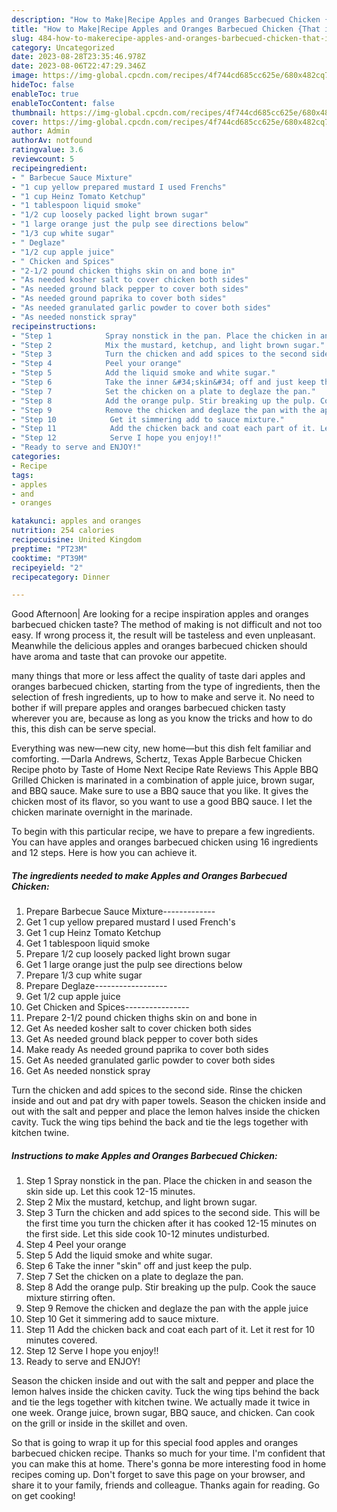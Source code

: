 ```yaml
---
description: "How to Make|Recipe Apples and Oranges Barbecued Chicken {That is Delicious"
title: "How to Make|Recipe Apples and Oranges Barbecued Chicken {That is Delicious"
slug: 484-how-to-makerecipe-apples-and-oranges-barbecued-chicken-that-is-delicious
category: Uncategorized
date: 2023-08-28T23:35:46.978Z
date: 2023-08-06T22:47:29.346Z
image: https://img-global.cpcdn.com/recipes/4f744cd685cc625e/680x482cq70/apples-and-oranges-barbecued-chicken-recipe-main-photo.jpg
hideToc: false
enableToc: true
enableTocContent: false
thumbnail: https://img-global.cpcdn.com/recipes/4f744cd685cc625e/680x482cq70/apples-and-oranges-barbecued-chicken-recipe-main-photo.jpg
cover: https://img-global.cpcdn.com/recipes/4f744cd685cc625e/680x482cq70/apples-and-oranges-barbecued-chicken-recipe-main-photo.jpg
author: Admin
authorAv: notfound
ratingvalue: 3.6
reviewcount: 5
recipeingredient:
- " Barbecue Sauce Mixture"
- "1 cup yellow prepared mustard I used Frenchs"
- "1 cup Heinz Tomato Ketchup"
- "1 tablespoon liquid smoke"
- "1/2 cup loosely packed light brown sugar"
- "1 large orange just the pulp see directions below"
- "1/3 cup white sugar"
- " Deglaze"
- "1/2 cup apple juice"
- " Chicken and Spices"
- "2-1/2 pound chicken thighs skin on and bone in"
- "As needed kosher salt to cover chicken both sides"
- "As needed ground black pepper to cover both sides"
- "As needed ground paprika to cover both sides"
- "As needed granulated garlic powder to cover both sides"
- "As needed nonstick spray"
recipeinstructions:
- "Step 1            Spray nonstick in the pan. Place the chicken in and season the skin side up. Let this cook 12-15 minutes."
- "Step 2            Mix the mustard, ketchup, and light brown sugar."
- "Step 3            Turn the chicken and add spices to the second side. This will be the first time you turn the chicken after it has cooked 12-15 minutes on the first side. Let this side cook 10-12 minutes undisturbed."
- "Step 4            Peel your orange"
- "Step 5            Add the liquid smoke and white sugar."
- "Step 6            Take the inner &#34;skin&#34; off and just keep the pulp."
- "Step 7            Set the chicken on a plate to deglaze the pan."
- "Step 8            Add the orange pulp. Stir breaking up the pulp. Cook the sauce mixture stirring often."
- "Step 9            Remove the chicken and deglaze the pan with the apple juice"
- "Step 10            Get it simmering add to sauce mixture."
- "Step 11            Add the chicken back and coat each part of it. Let it rest for 10 minutes covered."
- "Step 12            Serve I hope you enjoy!!"
- "Ready to serve and ENJOY!"
categories:
- Recipe
tags:
- apples
- and
- oranges

katakunci: apples and oranges 
nutrition: 254 calories
recipecuisine: United Kingdom
preptime: "PT23M"
cooktime: "PT39M"
recipeyield: "2"
recipecategory: Dinner

---
```



Good Afternoon| Are looking for a recipe inspiration apples and oranges barbecued chicken taste? The method of making is not difficult and not too easy. If wrong process it, the result will be tasteless and even unpleasant. Meanwhile the delicious apples and oranges barbecued chicken should have aroma and taste that can provoke our appetite.






many things that more or less affect the quality of taste dari apples and oranges barbecued chicken, starting from the type of ingredients, then the selection of fresh ingredients, up to how to make and serve it. No need to bother if will prepare apples and oranges barbecued chicken tasty wherever you are, because as long as you know the tricks and how to do this, this dish can be serve  special.


Everything was new—new city, new home—but this dish felt familiar and comforting. —Darla Andrews, Schertz, Texas Apple Barbecue Chicken Recipe photo by Taste of Home Next Recipe Rate Reviews This Apple BBQ Grilled Chicken is marinated in a combination of apple juice, brown sugar, and BBQ sauce. Make sure to use a BBQ sauce that you like. It gives the chicken most of its flavor, so you want to use a good BBQ sauce. I let the chicken marinate overnight in the marinade.


To begin with this particular recipe, we have to prepare a few ingredients. You can have apples and oranges barbecued chicken using 16 ingredients and 12 steps. Here is how you can achieve it.

<!--inarticleads1-->

##### The ingredients needed to make Apples and Oranges Barbecued Chicken:

1. Prepare  Barbecue Sauce Mixture-------------
1. Get 1 cup yellow prepared mustard I used French&#39;s
1. Get 1 cup Heinz Tomato Ketchup
1. Get 1 tablespoon liquid smoke
1. Prepare 1/2 cup loosely packed light brown sugar
1. Get 1 large orange just the pulp see directions below
1. Prepare 1/3 cup white sugar
1. Prepare  Deglaze------------------
1. Get 1/2 cup apple juice
1. Get  Chicken and Spices----------------
1. Prepare 2-1/2 pound chicken thighs skin on and bone in
1. Get As needed kosher salt to cover chicken both sides
1. Get As needed ground black pepper to cover both sides
1. Make ready As needed ground paprika to cover both sides
1. Get As needed granulated garlic powder to cover both sides
1. Get As needed nonstick spray


Turn the chicken and add spices to the second side. Rinse the chicken inside and out and pat dry with paper towels. Season the chicken inside and out with the salt and pepper and place the lemon halves inside the chicken cavity. Tuck the wing tips behind the back and tie the legs together with kitchen twine. 

<!--inarticleads2-->

##### Instructions to make Apples and Oranges Barbecued Chicken:

1. Step 1            Spray nonstick in the pan. Place the chicken in and season the skin side up. Let this cook 12-15 minutes.
1. Step 2            Mix the mustard, ketchup, and light brown sugar.
1. Step 3            Turn the chicken and add spices to the second side. This will be the first time you turn the chicken after it has cooked 12-15 minutes on the first side. Let this side cook 10-12 minutes undisturbed.
1. Step 4            Peel your orange
1. Step 5            Add the liquid smoke and white sugar.
1. Step 6            Take the inner &#34;skin&#34; off and just keep the pulp.
1. Step 7            Set the chicken on a plate to deglaze the pan.
1. Step 8            Add the orange pulp. Stir breaking up the pulp. Cook the sauce mixture stirring often.
1. Step 9            Remove the chicken and deglaze the pan with the apple juice
1. Step 10            Get it simmering add to sauce mixture.
1. Step 11            Add the chicken back and coat each part of it. Let it rest for 10 minutes covered.
1. Step 12            Serve I hope you enjoy!!
1. Ready to serve and ENJOY!

Season the chicken inside and out with the salt and pepper and place the lemon halves inside the chicken cavity. Tuck the wing tips behind the back and tie the legs together with kitchen twine. We actually made it twice in one week. Orange juice, brown sugar, BBQ sauce, and chicken. Can cook on the grill or inside in the skillet and oven. 

So that is going to wrap it up for this special food apples and oranges barbecued chicken recipe. Thanks so much for your time. I'm confident that you can make this at home. There's gonna be more interesting food in home recipes coming up. Don't forget to save this page on your browser, and share it to your family, friends and colleague. Thanks again for reading. Go on get cooking!
